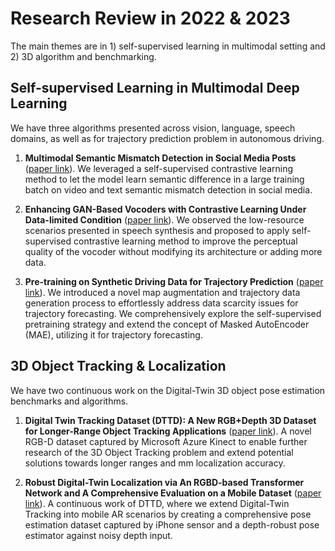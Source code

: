 # Research Review in 2022 & 2023
The main themes are in 1) self-supervised learning in multimodal setting and 2) 3D algorithm and benchmarking.

## Self-supervised Learning in Multimodal Deep Learning
We have three algorithms presented across vision, language, speech domains, as well as for trajectory prediction problem in autonomous driving.

1. **Multimodal Semantic Mismatch Detection in Social Media Posts** ([paper link](https://ieeexplore.ieee.org/abstract/document/9949462)). We leveraged a self-supervised contrastive learning method to let the model learn semantic difference in a large training batch on video and text semantic mismatch detection in social media.

2. **Enhancing GAN-Based Vocoders with Contrastive Learning Under Data-limited Condition** ([paper link](http://arxiv.org/abs/2309.09088)). We observed the low-resource scenarios presented in speech synthesis and proposed to apply self-supervised contrastive learning method to improve the perceptual quality of the vocoder without modifying its architecture or adding more data.

3. **Pre-training on Synthetic Driving Data for Trajectory Prediction** ([paper link](https://arxiv.org/abs/2309.10121)). We introduced a novel map augmentation and trajectory data generation process to effortlessly address data scarcity issues for trajectory forecasting. We comprehensively explore the self-supervised pretraining strategy and extend the concept of Masked AutoEncoder (MAE), utilizing it for trajectory forecasting.

## 3D Object Tracking & Localization
We have two continuous work on the Digital-Twin 3D object pose estimation benchmarks and algorithms.

1. **Digital Twin Tracking Dataset (DTTD): A New RGB+Depth 3D Dataset for Longer-Range Object Tracking Applications** ([paper link](https://openaccess.thecvf.com/content/CVPR2023W/VDU/html/Feng_Digital_Twin_Tracking_Dataset_DTTD_A_New_RGBDepth_3D_Dataset_CVPRW_2023_paper.html)). A novel RGB-D dataset captured by Microsoft Azure Kinect to enable further research of the 3D Object Tracking problem and extend potential solutions towards longer ranges and mm localization accuracy.

2. **Robust Digital-Twin Localization via An RGBD-based Transformer Network and A Comprehensive Evaluation on a Mobile Dataset** ([paper link](https://arxiv.org/abs/2309.13570)). A continuous work of DTTD, where we extend Digital-Twin Tracking into mobile AR scenarios by creating a comprehensive pose estimation dataset captured by iPhone sensor and a depth-robust pose estimator against noisy depth input.
